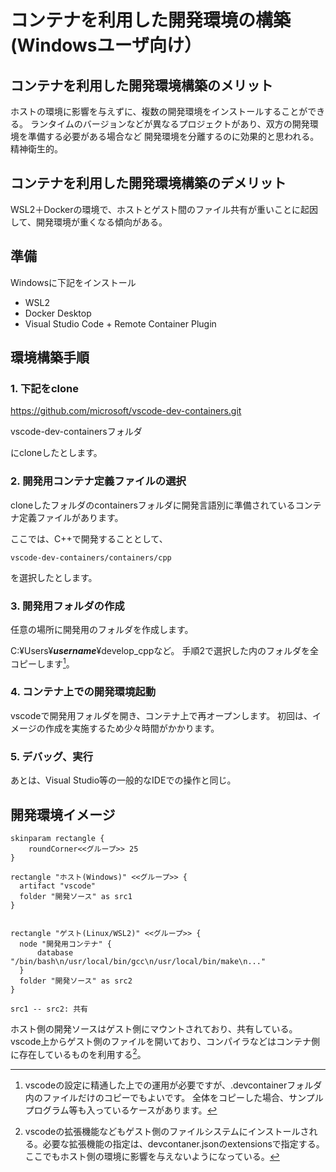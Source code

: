 # コンテナを利用した開発環境の構築(Windowsユーザ向け）

## コンテナを利用した開発環境構築のメリット

ホストの環境に影響を与えずに、複数の開発環境をインストールすることができる。
ランタイムのバージョンなどが異なるプロジェクトがあり、双方の開発環境を準備する必要がある場合など
開発環境を分離するのに効果的と思われる。精神衛生的。

## コンテナを利用した開発環境構築のデメリット

WSL2＋Dockerの環境で、ホストとゲスト間のファイル共有が重いことに起因して、開発環境が重くなる傾向がある。

## 準備

Windowsに下記をインストール

- WSL2
- Docker Desktop
- Visual Studio Code + Remote Container Plugin

## 環境構築手順

### 1. 下記をclone

https://github.com/microsoft/vscode-dev-containers.git

vscode-dev-containersフォルダ

にcloneしたとします。


### 2. 開発用コンテナ定義ファイルの選択

cloneしたフォルダのcontainersフォルダに開発言語別に準備されているコンテナ定義ファイルがあります。

ここでは、C++で開発することとして、

```
vscode-dev-containers/containers/cpp
```

を選択したとします。


### 3. 開発用フォルダの作成

任意の場所に開発用のフォルダを作成します。

C:¥Users¥<b><i>username</i></b>¥develop_cppなど。
手順2で選択した内のフォルダを全コピーします[^1]。
[^1]: vscodeの設定に精通した上での運用が必要ですが、.devcontainerフォルダ内のファイルだけのコピーでもよいです。
全体をコピーした場合、サンプルプログラム等も入っているケースがあります。

### 4. コンテナ上での開発環境起動

vscodeで開発用フォルダを開き、コンテナ上で再オープンします。
初回は、イメージの作成を実施するため少々時間がかかります。

### 5. デバッグ、実行

あとは、Visual Studio等の一般的なIDEでの操作と同じ。

## 開発環境イメージ

```plantuml
skinparam rectangle {
    roundCorner<<グループ>> 25
}

rectangle "ホスト(Windows)" <<グループ>> {
  artifact "vscode"
  folder "開発ソース" as src1
}


rectangle "ゲスト(Linux/WSL2)" <<グループ>> {
  node "開発用コンテナ" {
      database "/bin/bash\n/usr/local/bin/gcc\n/usr/local/bin/make\n..."
  }
  folder "開発ソース" as src2
}

src1 -- src2: 共有

```

ホスト側の開発ソースはゲスト側にマウントされており、共有している。
vscode上からゲスト側のファイルを開いており、コンパイラなどはコンテナ側に存在しているものを利用する[^2]。
[^2]: vscodeの拡張機能などもゲスト側のファイルシステムにインストールされる。必要な拡張機能の指定は、devcontaner.jsonのextensionsで指定する。ここでもホスト側の環境に影響を与えないようになっている。


